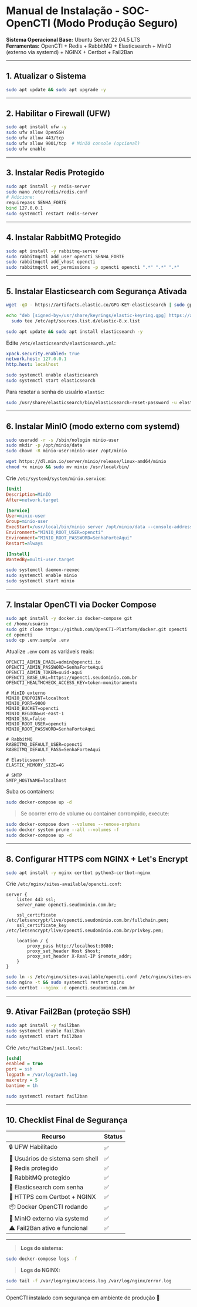 # Manual de Instalação - SOC-OpenCTI (Modo Produção Seguro)

**Sistema Operacional Base:** Ubuntu Server 22.04.5 LTS  
**Ferramentas:** OpenCTI + Redis + RabbitMQ + Elasticsearch + MinIO (externo via systemd) + NGINX + Certbot + Fail2Ban

---

## 1. Atualizar o Sistema

```bash
sudo apt update && sudo apt upgrade -y
```

---

## 2. Habilitar o Firewall (UFW)

```bash
sudo apt install ufw -y
sudo ufw allow OpenSSH
sudo ufw allow 443/tcp
sudo ufw allow 9001/tcp  # MinIO console (opcional)
sudo ufw enable
```

---

## 3. Instalar Redis Protegido

```bash
sudo apt install -y redis-server
sudo nano /etc/redis/redis.conf
# Adicione:
requirepass SENHA_FORTE
bind 127.0.0.1
sudo systemctl restart redis-server
```

---

## 4. Instalar RabbitMQ Protegido

```bash
sudo apt install -y rabbitmq-server
sudo rabbitmqctl add_user opencti SENHA_FORTE
sudo rabbitmqctl add_vhost opencti
sudo rabbitmqctl set_permissions -p opencti opencti ".*" ".*" ".*"
```

---

## 5. Instalar Elasticsearch com Segurança Ativada

```bash
wget -qO - https://artifacts.elastic.co/GPG-KEY-elasticsearch | sudo gpg --dearmor -o /usr/share/keyrings/elastic-keyring.gpg

echo "deb [signed-by=/usr/share/keyrings/elastic-keyring.gpg] https://artifacts.elastic.co/packages/8.x/apt stable main" | \
  sudo tee /etc/apt/sources.list.d/elastic-8.x.list

sudo apt update && sudo apt install elasticsearch -y
```

Edite `/etc/elasticsearch/elasticsearch.yml`:

```yaml
xpack.security.enabled: true
network.host: 127.0.0.1
http.host: localhost
```

```bash
sudo systemctl enable elasticsearch
sudo systemctl start elasticsearch
```

Para resetar a senha do usuário `elastic`:

```bash
sudo /usr/share/elasticsearch/bin/elasticsearch-reset-password -u elastic
```

---

## 6. Instalar MinIO (modo externo com systemd)

```bash
sudo useradd -r -s /sbin/nologin minio-user
sudo mkdir -p /opt/minio/data
sudo chown -R minio-user:minio-user /opt/minio
```

```bash
wget https://dl.min.io/server/minio/release/linux-amd64/minio
chmod +x minio && sudo mv minio /usr/local/bin/
```

Crie `/etc/systemd/system/minio.service`:

```ini
[Unit]
Description=MinIO
After=network.target

[Service]
User=minio-user
Group=minio-user
ExecStart=/usr/local/bin/minio server /opt/minio/data --console-address ":9001"
Environment="MINIO_ROOT_USER=opencti"
Environment="MINIO_ROOT_PASSWORD=SenhaForteAqui"
Restart=always

[Install]
WantedBy=multi-user.target
```

```bash
sudo systemctl daemon-reexec
sudo systemctl enable minio
sudo systemctl start minio
```

---

## 7. Instalar OpenCTI via Docker Compose

```bash
sudo apt install -y docker.io docker-compose git
cd /home/usuário
sudo git clone https://github.com/OpenCTI-Platform/docker.git opencti
cd opencti
sudo cp .env.sample .env
```

Atualize `.env` com as variáveis reais:

```env
OPENCTI_ADMIN_EMAIL=admin@opencti.io
OPENCTI_ADMIN_PASSWORD=SenhaForteAqui
OPENCTI_ADMIN_TOKEN=uuid-aqui
OPENCTI_BASE_URL=https://opencti.seudominio.com.br
OPENCTI_HEALTHCHECK_ACCESS_KEY=token-monitoramento

# MinIO externo
MINIO_ENDPOINT=localhost
MINIO_PORT=9000
MINIO_BUCKET=opencti
MINIO_REGION=us-east-1
MINIO_SSL=false
MINIO_ROOT_USER=opencti
MINIO_ROOT_PASSWORD=SenhaForteAqui

# RabbitMQ
RABBITMQ_DEFAULT_USER=opencti
RABBITMQ_DEFAULT_PASS=SenhaForteAqui

# Elasticsearch
ELASTIC_MEMORY_SIZE=4G

# SMTP
SMTP_HOSTNAME=localhost
```

Suba os containers:

```bash
sudo docker-compose up -d
```

> Se ocorrer erro de volume ou container corrompido, execute:
>
```bash
sudo docker-compose down --volumes --remove-orphans
sudo docker system prune --all --volumes -f
sudo docker-compose up -d
```

---

## 8. Configurar HTTPS com NGINX + Let's Encrypt

```bash
sudo apt install -y nginx certbot python3-certbot-nginx
```

Crie `/etc/nginx/sites-available/opencti.conf`:

```nginx
server {
    listen 443 ssl;
    server_name opencti.seudominio.com.br;

    ssl_certificate /etc/letsencrypt/live/opencti.seudominio.com.br/fullchain.pem;
    ssl_certificate_key /etc/letsencrypt/live/opencti.seudominio.com.br/privkey.pem;

    location / {
        proxy_pass http://localhost:8080;
        proxy_set_header Host $host;
        proxy_set_header X-Real-IP $remote_addr;
    }
}
```

```bash
sudo ln -s /etc/nginx/sites-available/opencti.conf /etc/nginx/sites-enabled/
sudo nginx -t && sudo systemctl restart nginx
sudo certbot --nginx -d opencti.seudominio.com.br
```

---

## 9. Ativar Fail2Ban (proteção SSH)

```bash
sudo apt install -y fail2ban
sudo systemctl enable fail2ban
sudo systemctl start fail2ban
```

Crie `/etc/fail2ban/jail.local`:

```ini
[sshd]
enabled = true
port = ssh
logpath = /var/log/auth.log
maxretry = 5
bantime = 1h
```

```bash
sudo systemctl restart fail2ban
```

---

## 10. Checklist Final de Segurança

| Recurso                          | Status |
| -------------------------------- | ------ |
| 🔒 UFW Habilitado                | ✅      |
| 🔐 Usuários de sistema sem shell | ✅      |
| 🚧 Redis protegido               | ✅      |
| 🚧 RabbitMQ protegido            | ✅      |
| 🚧 Elasticsearch com senha       | ✅      |
| 📡 HTTPS com Certbot + NGINX     | ✅      |
| 📦 Docker OpenCTI rodando        | ✅      |
| 🧠 MinIO externo via systemd     | ✅      |
| ⚠️ Fail2Ban ativo e funcional     | ✅      |

---

> **Logs do sistema:**

```bash
sudo docker-compose logs -f
```

> **Logs do NGINX:**

```bash
sudo tail -f /var/log/nginx/access.log /var/log/nginx/error.log
```

---

OpenCTI instalado com segurança em ambiente de produção 🚀
